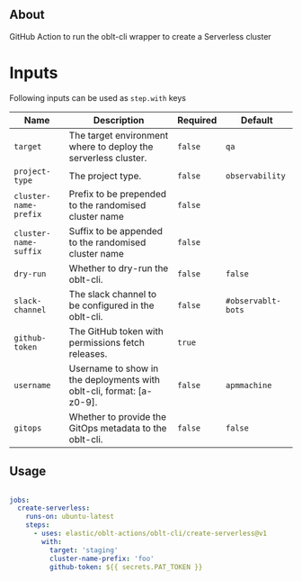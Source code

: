 ## About

GitHub Action to run the oblt-cli wrapper to create a Serverless cluster

# Inputs

Following inputs can be used as `step.with` keys

| Name                  | Description                                                          | Required  | Default            |
|-----------------------|----------------------------------------------------------------------|-----------|--------------------|
| `target`              | The target environment where to deploy the serverless cluster.       | `false`   | `qa`               |
| `project-type`        | The project type.                                                    | `false`   | `observability`    |
| `cluster-name-prefix` | Prefix to be prepended to the randomised cluster name                | `false`   | ` `                |
| `cluster-name-suffix` | Suffix to be appended to the randomised cluster name                 | `false`   | ` `                |
| `dry-run`             | Whether to dry-run the oblt-cli.                                     | `false`   | `false`            |
| `slack-channel`       | The slack channel to be configured in the oblt-cli.                  | `false`   | `#observablt-bots` |
| `github-token`        | The GitHub token with permissions fetch releases.                    | `true`    | ` `                |
| `username`            | Username to show in the deployments with oblt-cli, format: [a-z0-9]. | `false`   | `apmmachine`       |
| `gitops`              | Whether to provide the GitOps metadata to the oblt-cli.              | `false`   | `false`            |

## Usage

```yaml

jobs:
  create-serverless:
    runs-on: ubuntu-latest
    steps:
      - uses: elastic/oblt-actions/oblt-cli/create-serverless@v1
        with:
          target: 'staging'
          cluster-name-prefix: 'foo'
          github-token: ${{ secrets.PAT_TOKEN }}
```
